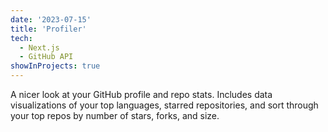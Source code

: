 ```yaml
---
date: '2023-07-15'
title: 'Profiler'
tech:
  - Next.js
  - GitHub API
showInProjects: true
---
```


A nicer look at your GitHub profile and repo stats. Includes data visualizations of your top languages, starred repositories, and sort through your top repos by number of stars, forks, and size.
